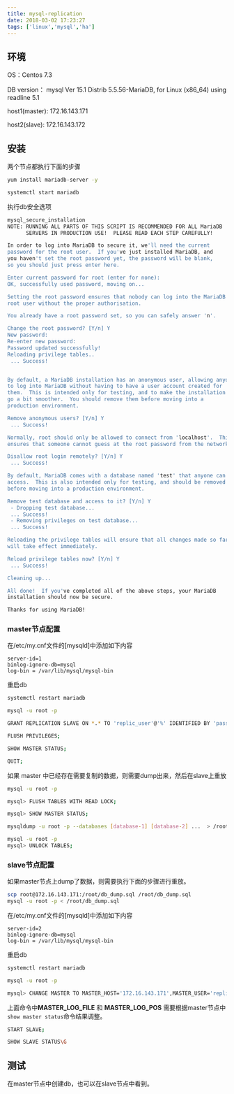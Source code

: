 ```yaml
---
title: mysql-replication
date: 2018-03-02 17:23:27
tags: ['linux','mysql','ha']
---
```


## 环境
OS：Centos 7.3

DB version： mysql  Ver 15.1 Distrib 5.5.56-MariaDB, for Linux (x86_64) using readline 5.1

host1(master): 172.16.143.171

host2(slave): 172.16.143.172

## 安装

两个节点都执行下面的步骤

```bash
yum install mariadb-server -y

systemctl start mariadb
```
执行db安全选项

```bash
mysql_secure_installation
NOTE: RUNNING ALL PARTS OF THIS SCRIPT IS RECOMMENDED FOR ALL MariaDB
      SERVERS IN PRODUCTION USE!  PLEASE READ EACH STEP CAREFULLY!

In order to log into MariaDB to secure it, we'll need the current
password for the root user.  If you've just installed MariaDB, and
you haven't set the root password yet, the password will be blank,
so you should just press enter here.

Enter current password for root (enter for none):
OK, successfully used password, moving on...

Setting the root password ensures that nobody can log into the MariaDB
root user without the proper authorisation.

You already have a root password set, so you can safely answer 'n'.

Change the root password? [Y/n] Y
New password:
Re-enter new password:
Password updated successfully!
Reloading privilege tables..
 ... Success!


By default, a MariaDB installation has an anonymous user, allowing anyone
to log into MariaDB without having to have a user account created for
them.  This is intended only for testing, and to make the installation
go a bit smoother.  You should remove them before moving into a
production environment.

Remove anonymous users? [Y/n] Y
 ... Success!

Normally, root should only be allowed to connect from 'localhost'.  This
ensures that someone cannot guess at the root password from the network.

Disallow root login remotely? [Y/n] Y
 ... Success!

By default, MariaDB comes with a database named 'test' that anyone can
access.  This is also intended only for testing, and should be removed
before moving into a production environment.

Remove test database and access to it? [Y/n] Y
 - Dropping test database...
 ... Success!
 - Removing privileges on test database...
 ... Success!

Reloading the privilege tables will ensure that all changes made so far
will take effect immediately.

Reload privilege tables now? [Y/n] Y
 ... Success!

Cleaning up...

All done!  If you've completed all of the above steps, your MariaDB
installation should now be secure.

Thanks for using MariaDB!

```

### master节点配置

在/etc/my.cnf文件的[mysqld]中添加如下内容

```vim
server-id=1
binlog-ignore-db=mysql
log-bin = /var/lib/mysql/mysql-bin
```

重启db

```bash
systemctl restart mariadb
```

```bash
mysql -u root -p

GRANT REPLICATION SLAVE ON *.* TO 'replic_user'@'%' IDENTIFIED BY 'password';

FLUSH PRIVILEGES;

SHOW MASTER STATUS;

QUIT;
```

如果 master 中已经存在需要复制的数据，则需要dump出来，然后在slave上重放

```bash
mysql -u root -p

mysql> FLUSH TABLES WITH READ LOCK;

mysql> SHOW MASTER STATUS;

```

```bash
mysqldump -u root -p --databases [database-1] [database-2] ...  > /root/db_dump.sql

mysql -u root -p
mysql> UNLOCK TABLES;

```

### slave节点配置

如果master节点上dump了数据，则需要执行下面的步骤进行重放。

```bash
scp root@172.16.143.171:/root/db_dump.sql /root/db_dump.sql
mysql -u root -p < /root/db_dump.sql
```

在/etc/my.cnf文件的[mysqld]中添加如下内容

```vim
server-id=2
binlog-ignore-db=mysql
log-bin = /var/lib/mysql/mysql-bin
```
重启db

```bash
systemctl restart mariadb
```

```bash
mysql -u root -p

mysql> CHANGE MASTER TO MASTER_HOST='172.16.143.171',MASTER_USER='replic_user', MASTER_PASSWORD='password', MASTER_LOG_FILE='mysql-bin.000001', MASTER_LOG_POS=107;
```
上面命令中<b>MASTER_LOG_FILE</b> 和 <b>MASTER_LOG_POS</b> 需要根据master节点中```show master status```命令结果调整。

```bash
START SLAVE;

SHOW SLAVE STATUS\G
```

## 测试
在master节点中创建db，也可以在slave节点中看到。
